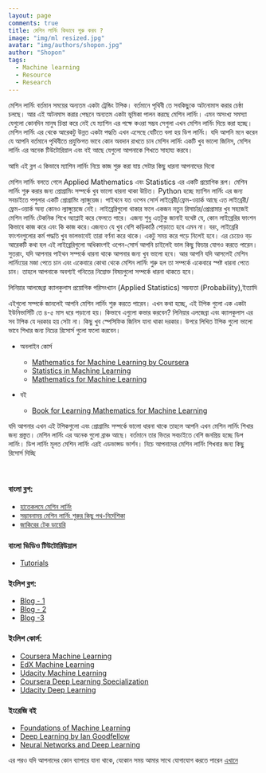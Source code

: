 ```yaml
---
layout: page
comments: true
title: মেশিন লার্নিং কিভাবে শুরু করব ? 
image: "img/ml resized.jpg"
avatar: "img/authors/shopon.jpg"
author: "Shopon"
tags:
  - Machine learning
  - Resource
  - Research
---
```

মেশিন লার্নিং বর্তমান সময়ের অন্যতম একটা ট্রেন্ডিং টপিক। বর্তমানে পৃথিবী তে সবকিছুকে অটনোমাস করার চেষ্ঠা চলছে। আর এই অটনমাস করার পেছনে অন্যতম একটা ভূমিকা পালন করছে মেশিন লার্নিং। এমন অসংখ্য সমস্যা যেগুলো কোনদিন মানুষ চিন্তা করে নেই যে ম্যাশিন এর পক্ষে কওরা সম্ভব সেগুলা এখন মেশিন লার্নিং দিয়ে করা হচ্ছে। মেশিন লার্নিং এর থেকে আরেকটু উন্নত একটা পদ্ধতি এখন এসেছে যেটিতে বলা হয় ডিপ লার্নিং। যদি আপনি মনে করেন যে আপনি বর্তমানে পৃথিবীতে প্রযুক্তিগত ভাবে কোন অবদান রাখতে চান মেশিন লার্নিং একটি খুব ভালো জিনিস, মেশিন লার্নিং এর অনেক টিউটোরিয়াল এবং বই আছে যেগুলো আপনাকে শিখতে সাহায্য করবে।

আমি এই ব্লগ এ কিভাবে ম্যাশিন লার্নিং নিয়ে কাজ শুরু করা যায় সেটার কিছু ধারনা আপনাদের দিবো

মেশিন লার্নিং বলতে গেলে Applied Mathematics এবং Statistics এর একটি প্রয়োগিক রূপ। মেশিন লার্নিং শুরু করার জন্য প্রোগ্রামিং সম্পর্কে খুব ভালো ধারনা থাকা উচিত। Python হচ্ছে ম্যাশিন লার্নিং এর জন্য সবচাইতে পপুলার একটি প্রোগ্রামিং ল্যাঙ্গুয়েজ। পাইথনে যত ওপেন সোর্স লাইব্রেরী/ফ্রেম-ওয়ার্ক আছে এত লাইব্রেরী/ফ্রেম-ওয়ার্ক অন্য কোনও ল্যাঙ্গুয়েজে নেই। লাইব্রেরিগুলো থাকার ফলে একজন নতুন রিসার্চার/প্রোগ্রামার খুব সহজেই মেশিন লার্নিং টেকনিক শিখে অ্যাপ্লাই করে ফেলতে পারে। এজন্য শুধু এতটুকু জানাই যথেষ্ট যে, কোন লাইব্রেরির ফাংশন কিভাবে কাজ করে এবং কি কাজ করে।এজন্যও যে খুব বেশি কড়িকাঠি পোড়াতে হবে এমন না। বরং, লাইব্রেরি ফাংশনগুলোর কর্ম পদ্ধতি খুব ভালভাবেই তারা বর্ণনা করে থাকে। একটু সময় করে পড়ে নিলেই হবে। এর চেয়েও বড় আরেকটি কথা হল এই লাইব্রেরিগুলো অধিকাংশই ওপেন-সোর্স আপনি চাইলেই ভাল কিছু ফিচার যোগও করতে পারেন। সুতরাং, যদি আপনার পাইথন সম্পর্কে ধারনা থাকে আপনার জন্য খুব ভালো হবে।  আর আপনি যদি আসলেই মেশিন লার্নিংয়ের মজা পেতে চান এবং একেবারে কোথা থেকে মেশিন লার্নিং শুরু হল তা সম্পর্কে একেবারে স্পষ্ট ধারনা পেতে চান। তাহলে আপনাকে অবশ্যই গনিতের নিম্নোক্ত বিষয়গুলো সম্পর্কে ধারনা থাকতে হবে।

লিনিয়ার আলজেব্রা
ক্যালকুলাস
প্রয়োগিক পরিসংখ্যান (Applied Statistics)
সম্ভব্যতা (Probability),ইত্যাদি

এইগুলো সম্পর্কে জানলেই আপনি মেশিন লার্নিং শুরু করতে পারেন। এখন কথা হচ্ছে, এই টপিক গুলো এক একটা ইউনিভার্সিটি তে ৪-৫ মাস ধরে পড়ানো হয়। কিভাবে এগুলো কভার করবেন? লিনিয়ার এলজেব্রা এবং ক্যালকুলাস এর সব টপিক যে দরকার হয় সেটা না। কিছু খুব স্পেসিফিক জিনিস যানা থাকা দরকার। উপরে লিখিত টপিক গুলো ভালো ভাবে শিখার জন্য নিচের রিসোর্স গুলো ফলো করবেন। 

* অনলাইন কোর্স
  * [Mathematics for Machine Learning by Coursera](https://www.coursera.org/specializations/mathematics-machine-learning)
  * [Statistics in Machine Learning](https://www.youtube.com/watch?v=GGZfVeZs_v4&list=PLZoTAELRMXVMhVyr3Ri9IQ-t5QPBtxzJO)
  * [Mathematics for Machine Learning](https://www.youtube.com/watch?v=vLJcduC4lBM&list=PLcQCwsZDEzFmlSc6levE3UV9rZ8yY-D_7)

* বই 
  * [Book for Learning Mathematics for Machine Learning](https://mml-book.github.io/book/mml-book.pdf)



যদি আপনার এখন এই টপিকগুলো  এবং প্রোগ্রামিং সম্পর্কে ভালো ধারনা থাকে তাহলে আপনি এখন মেশিন লার্নিং শিখার জন্য প্রস্তুত। মেশিন লার্নিং এর অনেক গুলো ব্রাঞ্চ আছে। বর্তমানে তার ভিতর সবচাইতে বেশি জনপ্রিয় হচ্ছে ডিপ লার্নিং। ডিপ লার্নিং মূলত মেশিন লার্নিং এরই এডভান্সড ভার্শন। নিচে আপনাদের মেশিন লার্নিং শিখবার জন্য কিছু রিসোর্স দিচ্ছি 


<br/>

### বাংলা ব্লগ: <br/>
* [হাতেকলমে মেশিন লার্নিং](https://goo.gl/zvcKt2) <br/>
* [সম্ভাবনাময় মেশিন লার্নিং শুরুর কিছু পথ-নির্দেশিকা](https://goo.gl/PmGSDK) <br/>
* [জাকিরের টেক ডায়েরি](https://goo.gl/FaKwQw) <br/>

### বাংলা ভিডিও টিউটোরিউয়াল <br/>
* [Tutorials](https://www.youtube.com/watch?v=-0eynkikmno&list=PL_SlMximwEb4vtf9XDV_iJXtGSZc3Qtz5)<br/>

### ইংলিশ ব্লগ: <br/>
* [Blog - 1](https://goo.gl/8t2Fr8)<br/>
* [Blog - 2](https://goo.gl/9MMWPK)<br/>
* [Blog -3](https://goo.gl/sf8n4U)<br/>

### ইংলিশ কোর্স: <br/>
* [Coursera Machine Learning](https://goo.gl/TJZUmy)<br/>
* [EdX Machine Learning](https://goo.gl/fWHmdL)<br/>
* [Udacity Machine Learning](https://goo.gl/kM4eYH)<br/>
* [Coursera Deep Learning Specialization](https://www.coursera.org/specializations/deep-learning)<br/>
* [Udacity Deep Learning](https://www.udacity.com/course/intro-to-tensorflow-for-deep-learning--ud187)<br/>

### ইংরেজি  বই<br/>
* [Foundations of Machine Learning](https://cs.nyu.edu/~mohri/mlbook/)
* [Deep Learning by Ian Goodfellow](https://www.deeplearningbook.org/)
* [Neural Networks and Deep Learning](http://neuralnetworksanddeeplearning.com/)

এর পরও যদি আপনাদের কোন ব্যাপারে যানা থাকে, যেকোন সময় আমার সাথে যোগাযোগ করতে পারেন [এখানে](mailto:shopon@uap-bd.edu?subject=[GitHub]%20Source%20Han%20Sans)

 

